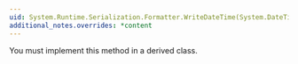 ```yaml
---
uid: System.Runtime.Serialization.Formatter.WriteDateTime(System.DateTime,System.String)
additional_notes.overrides: *content
---
```


<p>You must implement this method in a derived class.</p>


